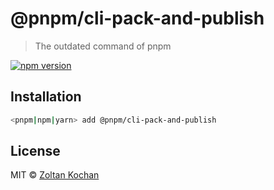 # @pnpm/cli-pack-and-publish

> The outdated command of pnpm

[![npm version](https://img.shields.io/npm/v/@pnpm/cli-pack-and-publish.svg)](https://www.npmjs.com/package/@pnpm/cli-pack-and-publish)

## Installation

```sh
<pnpm|npm|yarn> add @pnpm/cli-pack-and-publish
```

## License

MIT © [Zoltan Kochan](https://www.kochan.io/)
